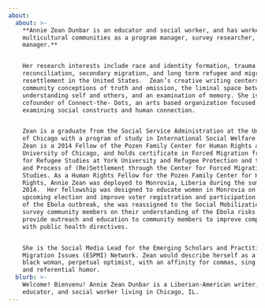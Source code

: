 ```yaml
---
about:
  about: >-
    **Annie Zean Dunbar is an educator and social worker, and has worked in
    multicultural communities as a program manager, survey researcher, and case
    manager.**


    Her research interests include race and identity formation, trauma and
    reconciliation, secondary migration, and long term refugee and migrant
    resettlement in the United States.  Zean’s creative writing centers
    community conceptions of truth and omission, the liminal space between
    understanding self and others, and an examination of memory. She is a
    cofounder of Connect-the- Dots, an arts based organization focused on
    examining social constructs and human connection. 


    Zean is a graduate from the Social Service Administration at the University
    of Chicago with a program of study in International Social Welfare. Annie
    Zean is a 2014 Fellow of the Pozen Family Center for Human Rights at the
    University of Chicago, and holds certificate in Forced Migration from Center
    for Refugee Studies at York University and Refugee Protection and the Rights
    and Process of (Re)Settlement through the Center for Forced Migration
    Studies. As a Human Rights Fellow for the Pozen Family Center for Human
    Rights, Annie Zean was deployed to Monrovia, Liberia during the summer of
    2014.  Her fellowship was designed to educate women in Monrovia on the
    upcoming election and improve voter registration and participation.  Because
    of the Ebola outbreak, she was reassigned to the Social Mobilization team to
    survey community members on their understanding of the Ebola risks and
    provide outreach and education to community members to improve compliance
    with public health directives. 


    She is the Social Media Lead for the Emerging Scholars and Practitioner on
    Migration Issues (ESPMI) Network. Zean would describe herself as a post-goth
    black woman, perpetual optimist, with an affinity for commas, sing alongs,
    and referential humor.
  blurb: >-
    Welcome! Bienvenu! Annie Zean Dunbar is a Liberian-American writer,
    educator, and social worker living in Chicago, IL.
---
```


